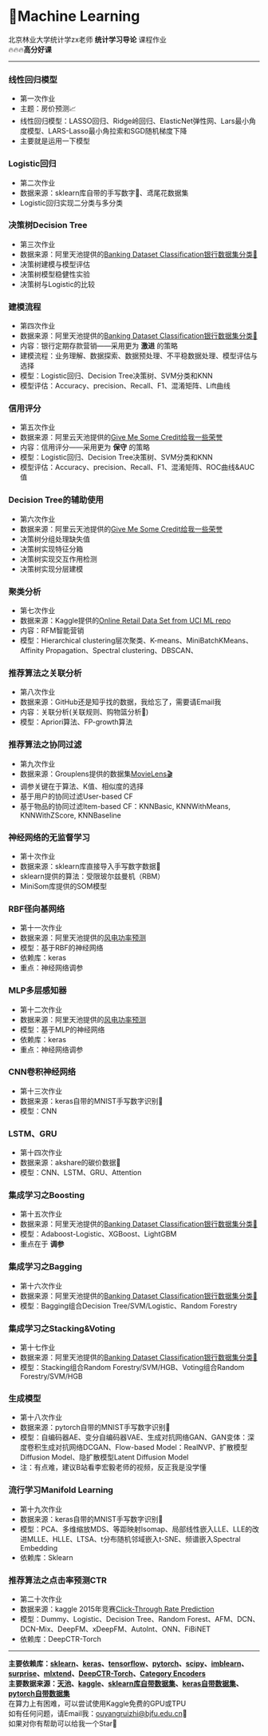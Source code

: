 # 🚀Machine Learning
北京林业大学统计学zx老师 **统计学习导论** 课程作业  
🔥🔥🔥**高分好课**
***
### 线性回归模型
- 第一次作业  
- 主题：房价预测📈    
- 线性回归模型：LASSO回归、Ridge岭回归、ElasticNet弹性网、Lars最小角度模型、LARS-Lasso最小角拉索和SGD随机梯度下降
- 主要就是运用一下模型
### Logistic回归
- 第二次作业
- 数据来源：sklearn库自带的手写数字🔢、鸢尾花数据集
- Logistic回归实现二分类与多分类
### 决策树Decision Tree
- 第三次作业
- 数据来源：阿里天池提供的[Banking Dataset Classification银行数据集分类🏦](https://tianchi.aliyun.com/dataset/92775)
- 决策树建模与模型评估
- 决策树模型稳健性实验
- 决策树与Logistic的比较 
### 建模流程
- 第四次作业
- 数据来源：阿里天池提供的[Banking Dataset Classification银行数据集分类🏦](https://tianchi.aliyun.com/dataset/92775)
- 内容：银行定期存款营销——采用更为 __激进__ 的策略
- 建模流程：业务理解、数据探索、数据预处理、不平稳数据处理、模型评估与选择
- 模型：Logistic回归、Decision Tree决策树、SVM分类和KNN
- 模型评估：Accuracy、precision、Recall、F1、混淆矩阵、Lift曲线
### 信用评分
- 第五次作业
- 数据来源：阿里云天池提供的[Give Me Some Credit给我一些荣誉](https://tianchi.aliyun.com/dataset/89334)
- 内容：信用评分——采用更为 __保守__ 的策略
- 模型：Logistic回归、Decision Tree决策树、SVM分类和KNN
- 模型评估：Accuracy、precision、Recall、F1、混淆矩阵、ROC曲线&AUC值
### Decision Tree的辅助使用
- 第六次作业
- 数据来源：阿里云天池提供的[Give Me Some Credit给我一些荣誉](https://tianchi.aliyun.com/dataset/89334)
- 决策树分组处理缺失值
- 决策树实现特征分箱
- 决策树实现交互作用检测
- 决策树实现分层建模
### 聚类分析
- 第七次作业
- 数据来源：Kaggle提供的[Online Retail Data Set from UCI ML repo](https://www.kaggle.com/datasets/jihyeseo/online-retail-data-set-from-uci-ml-repo)
- 内容：RFM智能营销
- 模型：Hierarchical clustering层次聚类、K-means、MiniBatchKMeans、Affinity Propagation、Spectral clustering、DBSCAN、
### 推荐算法之关联分析
- 第八次作业
- 数据来源：GitHub还是知乎找的数据，我给忘了，需要请Email我
- 内容：关联分析(关联规则、购物篮分析🛒)
- 模型：Apriori算法、FP-growth算法
### 推荐算法之协同过滤
- 第九次作业
- 数据来源：Grouplens提供的数据集[MovieLens🎬](https://grouplens.org/datasets/movielens/1m/)
- 调参关键在于算法、K值、相似度的选择
- 基于用户的协同过滤User-based CF
- 基于物品的协同过滤Item-based CF：KNNBasic, KNNWithMeans, KNNWithZScore, KNNBaseline
### 神经网络的无监督学习
- 第十次作业
- 数据来源：sklearn库直接导入手写数字数据🔢
- sklearn提供的算法：受限玻尔兹曼机（RBM）
- MiniSom库提供的SOM模型
### RBF径向基网络
- 第十一次作业
- 数据来源：阿里天池提供的[风电功率预测](https://tianchi.aliyun.com/dataset/159885)
- 模型：基于RBF的神经网络
- 依赖库：keras
- 重点：神经网络调参
### MLP多层感知器
- 第十二次作业
- 数据来源：阿里天池提供的[风电功率预测](https://tianchi.aliyun.com/dataset/159885)
- 模型：基于MLP的神经网络
- 依赖库：keras
- 重点：神经网络调参
### CNN卷积神经网络
- 第十三次作业
- 数据来源：keras自带的MNIST手写数字识别🔢
- 模型：CNN
### LSTM、GRU
- 第十四次作业
- 数据来源：akshare的碳价数据🌲
- 模型：CNN、LSTM、GRU、Attention
### 集成学习之Boosting
- 第十五次作业
- 数据来源：阿里天池提供的[Banking Dataset Classification银行数据集分类🏦](https://tianchi.aliyun.com/dataset/92775)
- 模型：Adaboost-Logistic、XGBoost、LightGBM
- 重点在于 __调参__
### 集成学习之Bagging
- 第十六次作业
- 数据来源：阿里天池提供的[Banking Dataset Classification银行数据集分类🏦](https://tianchi.aliyun.com/dataset/92775)
- 模型：Bagging组合Decision Tree/SVM/Logistic、Random Forestry
### 集成学习之Stacking&Voting
- 第十七作业
- 数据来源：阿里天池提供的[Banking Dataset Classification银行数据集分类🏦](https://tianchi.aliyun.com/dataset/92775)
- 模型：Stacking组合Random Forestry/SVM/HGB、Voting组合Random Forestry/SVM/HGB
### 生成模型
- 第十八次作业
- 数据来源：pytorch自带的MNIST手写数字识别🔢
- 模型：自编码器AE、变分自编码器VAE、生成对抗网络GAN、GAN变体：深度卷积生成对抗网络DCGAN、Flow-based Model：RealNVP、扩散模型Diffusion Model、隐扩散模型Latent Diffusion Model
- 注：有点难，建议B站看李宏毅老师的视频，反正我是没学懂
### 流行学习Manifold Learning
- 第十九次作业
- 数据来源：keras自带的MNIST手写数字识别🔢
- 模型：PCA、多维缩放MDS、等距映射Isomap、局部线性嵌入LLE、LLE的改进MLLE、HLLE、LTSA、t分布随机邻域嵌入t-SNE、频谱嵌入Spectral Embedding
- 依赖库：Sklearn
### 推荐算法之点击率预测CTR
- 第二十次作业
- 数据来源：kaggle 2015年竞赛[Click-Through Rate Prediction](https://www.kaggle.com/competitions/avazu-ctr-prediction)  
- 模型：Dummy、Logistic、Decision Tree、Random Forest、AFM、DCN、DCN-Mix、DeepFM、xDeepFM、AutoInt、ONN、FiBiNET
- 依赖库：DeepCTR-Torch   
***
__主要依赖库：[sklearn](https://scikit-learn.org/stable/)、[keras](https://keras-cn.readthedocs.io/en/latest/)、[tensorflow](https://tensorflow.google.cn/?hl=zh-cn)、[pytorch](https://pytorch-cn.readthedocs.io/zh/latest/)、[scipy](https://docs.scipy.org/doc/scipy-1.13.0/index.html)、[imblearn](https://imbalanced-learn.org/stable/index.html)、[surprise](https://surprise.readthedocs.io/en/stable/index.html)、[mlxtend](https://rasbt.github.io/mlxtend/)、[DeepCTR-Torch](https://deepctr-torch.readthedocs.io/en/doc/index.html)、[Category Encoders](http://contrib.scikit-learn.org/category_encoders/)__  
__主要数据来源：[天池](https://tianchi.aliyun.com/dataset?spm=a2c22.27124976.J_3941670930.20.71de132aJGzOYY)、[kaggle](https://www.kaggle.com)、[sklearn库自带数据集](https://scikit-learn.org/stable/api/sklearn.datasets.html)、[keras自带数据集](https://keras-cn.readthedocs.io/en/latest/legacy/other/datasets/)、[pytorch自带数据集](https://pytorch-cn.readthedocs.io/zh/latest/torchvision/torchvision-datasets/)__   
在算力上有困难，可以尝试使用Kaggle免费的GPU或TPU  
如有任何问题，请Email我：ouyangruizhi@bjfu.edu.cn📮  
如果对你有帮助可以给我一个Star🌟
